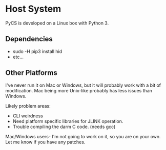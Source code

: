 # Host System

PyCS is developed on a Linux box with Python 3.

## Dependencies
  * sudo -H pip3 install hid
  * etc...

## Other Platforms

I've never run it on Mac or Windows, but it will probably work with a bit of modification.
Mac being more Unix-like probably has less issues than Windows.

Likely problem areas:

 * CLI weirdness
 * Need platform specific libraries for JLINK operation.
 * Trouble compiling the darm C code. (needs gcc)

Mac/Windows users- I'm not going to work on it, so you are on your own. Let me know if you have any patches.
